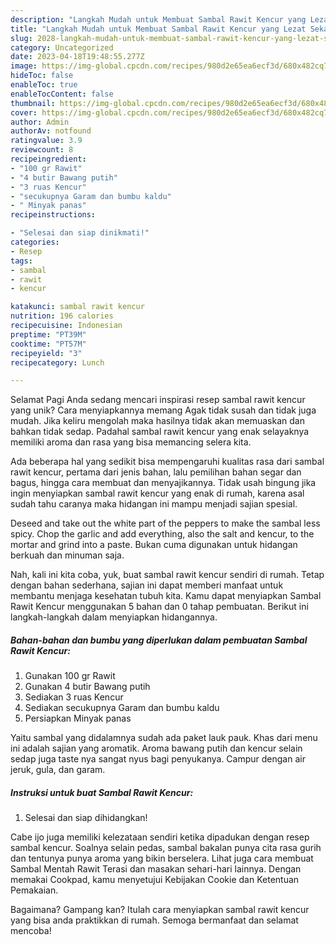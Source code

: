 ```yaml
---
description: "Langkah Mudah untuk Membuat Sambal Rawit Kencur yang Lezat Sekali, Sempurna"
title: "Langkah Mudah untuk Membuat Sambal Rawit Kencur yang Lezat Sekali, Sempurna"
slug: 2028-langkah-mudah-untuk-membuat-sambal-rawit-kencur-yang-lezat-sekali-sempurna
category: Uncategorized
date: 2023-04-18T19:48:55.277Z
image: https://img-global.cpcdn.com/recipes/980d2e65ea6ecf3d/680x482cq70/sambal-rawit-kencur-foto-resep-utama.jpg
hideToc: false
enableToc: true
enableTocContent: false
thumbnail: https://img-global.cpcdn.com/recipes/980d2e65ea6ecf3d/680x482cq70/sambal-rawit-kencur-foto-resep-utama.jpg
cover: https://img-global.cpcdn.com/recipes/980d2e65ea6ecf3d/680x482cq70/sambal-rawit-kencur-foto-resep-utama.jpg
author: Admin
authorAv: notfound
ratingvalue: 3.9
reviewcount: 8
recipeingredient:
- "100 gr Rawit"
- "4 butir Bawang putih"
- "3 ruas Kencur"
- "secukupnya Garam dan bumbu kaldu"
- " Minyak panas"
recipeinstructions:

- "Selesai dan siap dinikmati!"
categories:
- Resep
tags:
- sambal
- rawit
- kencur

katakunci: sambal rawit kencur 
nutrition: 196 calories
recipecuisine: Indonesian
preptime: "PT39M"
cooktime: "PT57M"
recipeyield: "3"
recipecategory: Lunch

---
```



Selamat Pagi Anda sedang mencari inspirasi resep sambal rawit kencur yang unik? Cara menyiapkannya memang Agak tidak susah dan tidak juga mudah. Jika keliru mengolah maka hasilnya tidak akan memuaskan dan bahkan tidak sedap. Padahal sambal rawit kencur yang enak selayaknya memiliki aroma dan rasa yang bisa memancing selera kita.


Ada beberapa hal yang sedikit bisa mempengaruhi kualitas rasa dari sambal rawit kencur, pertama dari jenis bahan, lalu pemilihan bahan segar dan bagus, hingga cara membuat dan menyajikannya. Tidak usah bingung jika ingin menyiapkan sambal rawit kencur yang enak di rumah, karena asal sudah tahu caranya maka hidangan ini mampu menjadi sajian spesial.

Deseed and take out the white part of the peppers to make the sambal less spicy. Chop the garlic and add everything, also the salt and kencur, to the mortar and grind into a paste. Bukan cuma digunakan untuk hidangan berkuah dan minuman saja.


Nah, kali ini kita coba, yuk, buat sambal rawit kencur sendiri di rumah. Tetap dengan bahan sederhana, sajian ini dapat memberi manfaat untuk membantu menjaga kesehatan tubuh kita. Kamu dapat menyiapkan Sambal Rawit Kencur menggunakan 5 bahan dan 0 tahap pembuatan. Berikut ini langkah-langkah dalam menyiapkan hidangannya.

<!--inarticleads1-->

##### Bahan-bahan dan bumbu yang diperlukan dalam pembuatan Sambal Rawit Kencur:

1. Gunakan 100 gr Rawit
1. Gunakan 4 butir Bawang putih
1. Sediakan 3 ruas Kencur
1. Sediakan secukupnya Garam dan bumbu kaldu
1. Persiapkan  Minyak panas


Yaitu sambal yang didalamnya sudah ada paket lauk pauk. Khas dari menu ini adalah sajian yang aromatik. Aroma bawang putih dan kencur selain sedap juga taste nya sangat nyus bagi penyukanya. Campur dengan air jeruk, gula, dan garam. 

<!--inarticleads2-->

##### Instruksi untuk buat Sambal Rawit Kencur:


1. Selesai dan siap dihidangkan!

Cabe ijo juga memiliki kelezataan sendiri ketika dipadukan dengan resep sambal kencur. Soalnya selain pedas, sambal bakalan punya cita rasa gurih dan tentunya punya aroma yang bikin berselera. Lihat juga cara membuat Sambal Mentah Rawit Terasi dan masakan sehari-hari lainnya. Dengan memakai Cookpad, kamu menyetujui Kebijakan Cookie dan Ketentuan Pemakaian. 

Bagaimana? Gampang kan? Itulah cara menyiapkan sambal rawit kencur yang bisa anda praktikkan di rumah. Semoga bermanfaat dan selamat mencoba!
